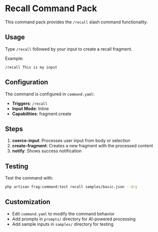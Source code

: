 # Recall Command Pack

This command pack provides the `/recall` slash command functionality.

## Usage

Type `/recall` followed by your input to create a recall fragment.

Example:
```
/recall This is my input
```

## Configuration

The command is configured in `command.yaml`:

- **Triggers**: `/recall`
- **Input Mode**: Inline
- **Capabilities**: fragment.create

## Steps

1. **coerce-input**: Processes user input from body or selection
2. **create-fragment**: Creates a new fragment with the processed content
3. **notify**: Shows success notification

## Testing

Test the command with:
```bash
php artisan frag:command:test recall samples/basic.json --dry
```

## Customization

- Edit `command.yaml` to modify the command behavior
- Add prompts in `prompts/` directory for AI-powered processing
- Add sample inputs in `samples/` directory for testing